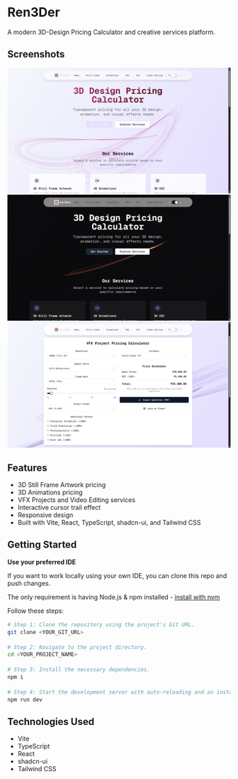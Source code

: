 # Ren3Der

A modern 3D-Design Pricing Calculator and creative services platform.

## Screenshots

<!-- Replace these with your actual screenshots in the public/ folder -->
![Home Page](public/screenshot1.png)
![Home Page (Dark-Mode)](public/screenshot3.png)
![Pricing Calculator](public/screenshot2.png)

## Features
- 3D Still Frame Artwork pricing
- 3D Animations pricing
- VFX Projects and Video Editing services
- Interactive cursor trail effect
- Responsive design
- Built with Vite, React, TypeScript, shadcn-ui, and Tailwind CSS

## Getting Started

**Use your preferred IDE**

If you want to work locally using your own IDE, you can clone this repo and push changes.

The only requirement is having Node.js & npm installed - [install with nvm](https://github.com/nvm-sh/nvm#installing-and-updating)

Follow these steps:

```sh
# Step 1: Clone the repository using the project's Git URL.
git clone <YOUR_GIT_URL>

# Step 2: Navigate to the project directory.
cd <YOUR_PROJECT_NAME>

# Step 3: Install the necessary dependencies.
npm i

# Step 4: Start the development server with auto-reloading and an instant preview.
npm run dev
```

## Technologies Used
- Vite
- TypeScript
- React
- shadcn-ui
- Tailwind CSS